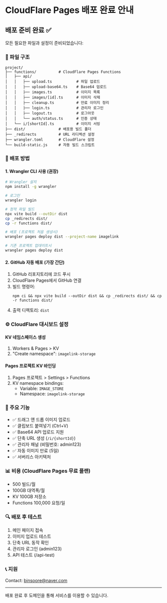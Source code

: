 # CloudFlare Pages 배포 완료 안내

## 배포 준비 완료 ✅

모든 필요한 파일과 설정이 준비되었습니다:

### 📁 파일 구조
```
project/
├── functions/          # CloudFlare Pages Functions
│   ├── api/
│   │   ├── upload.ts           # 파일 업로드
│   │   ├── upload-base64.ts    # Base64 업로드  
│   │   ├── images.ts           # 이미지 목록
│   │   ├── images/[id].ts      # 이미지 삭제
│   │   ├── cleanup.ts          # 만료 이미지 정리
│   │   ├── login.ts            # 관리자 로그인
│   │   ├── logout.ts           # 로그아웃
│   │   └── auth/status.ts      # 인증 상태
│   └── i/[shortId].ts          # 이미지 서빙
├── dist/               # 배포용 빌드 폴더
├── _redirects          # URL 리디렉션 설정
├── wrangler.toml       # CloudFlare 설정
└── build-static.js     # 자동 빌드 스크립트
```

### 🚀 배포 방법

#### 1. Wrangler CLI 사용 (권장)
```bash
# Wrangler 설치
npm install -g wrangler

# 로그인
wrangler login

# 정적 파일 빌드
npx vite build --outDir dist
cp _redirects dist/
cp -r functions dist/

# 배포 (프로젝트 처음 생성시)
wrangler pages deploy dist --project-name imagelink

# 기존 프로젝트 업데이트시
wrangler pages deploy dist
```

#### 2. GitHub 자동 배포 (가장 간단)
1. GitHub 리포지토리에 코드 푸시
2. CloudFlare Pages에서 GitHub 연결
3. 빌드 명령어:
   ```
   npm ci && npx vite build --outDir dist && cp _redirects dist/ && cp -r functions dist/
   ```
4. 출력 디렉토리: `dist`

### ⚙️ CloudFlare 대시보드 설정

#### KV 네임스페이스 생성
1. Workers & Pages > KV
2. "Create namespace": `imagelink-storage`

#### Pages 프로젝트 KV 바인딩
1. Pages 프로젝트 > Settings > Functions
2. KV namespace bindings:
   - Variable: `IMAGE_STORE`
   - Namespace: `imagelink-storage`

### 🔧 주요 기능

- ✅ 드래그 앤 드롭 이미지 업로드
- ✅ 클립보드 붙여넣기 (Ctrl+V)
- ✅ Base64 API 업로드 지원
- ✅ 단축 URL 생성 (`/i/{shortId}`)
- ✅ 관리자 패널 (비밀번호: admin123)
- ✅ 자동 이미지 만료 (5일)
- ✅ 서버리스 아키텍처

### 📊 비용 (CloudFlare Pages 무료 플랜)
- 500 빌드/월
- 100GB 대역폭/월
- KV 100GB 저장소
- Functions 100,000 요청/일

### 🔍 배포 후 테스트
1. 메인 페이지 접속
2. 이미지 업로드 테스트
3. 단축 URL 동작 확인
4. 관리자 로그인 (admin123)
5. API 테스트 (/api-test)

### 📞 지원
Contact: binsoore@naver.com

---
배포 완료 후 도메인을 통해 서비스를 이용할 수 있습니다.
